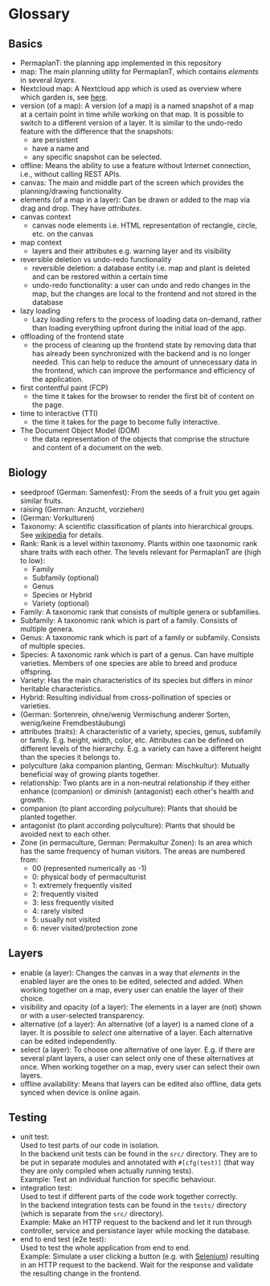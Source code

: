 # Glossary

## Basics

- PermaplanT:
  the planning app implemented in this repository
- map:
  The main planning utility for PermaplanT, which contains _elements_ in several _layers_.
- Nextcloud map:
  A Nextcloud app which is used as overview where which garden is, see [here](https://apps.nextcloud.com/apps/maps).
- version (of a map):
  A version (of a map) is a named snapshot of a map at a certain point in time while working on that map.
  It is possible to switch to a different version of a layer.
  It is similar to the undo-redo feature with the difference that the snapshots:
  - are persistent
  - have a name and
  - any specific snapshot can be selected.
- offline:
  Means the ability to use a feature without Internet connection, i.e., without calling REST APIs.
- canvas:
  The main and middle part of the screen which provides the planning/drawing functionality.
- elements (of a map in a layer):
  Can be drawn or added to the map via drag and drop.
  They have _attributes_.
- canvas context
  - canvas node elements i.e. HTML representation of rectangle, circle, etc. on the canvas
- map context
  - layers and their attributes e.g. warning layer and its visibility
- reversible deletion vs undo-redo functionality
  - reversible deletion: a database entity i.e. map and plant is deleted and can be restored within a certain time
  - undo-redo functionality: a user can undo and redo changes in the map, but the changes are local to the frontend and not stored in the database
- lazy loading
  - Lazy loading refers to the process of loading data on-demand, rather than loading everything upfront during the initial load of the app.
- offloading of the frontend state
  - the process of cleaning up the frontend state by removing data that has already been synchronized with the backend and is no longer needed. This can help to reduce the amount of unnecessary data in the frontend, which can improve the performance and efficiency of the application.
- first contentful paint (FCP)
  - the time it takes for the browser to render the first bit of content on the page.
- time to interactive (TTI)
  - the time it takes for the page to become fully interactive.
- The Document Object Model (DOM)
  - the data representation of the objects that comprise the structure and content of a document on the web.

## Biology

- seedproof (German: Samenfest):
  From the seeds of a fruit you get again similar fruits.
- raising (German: Anzucht, vorziehen)
- (German: Vorkulturen)
- Taxonomy:
  A scientific classification of plants into hierarchical groups.
  See [wikipedia](https://en.wikipedia.org/wiki/Plant_taxonomy) for details.
- Rank:
  Rank is a level within taxonomy.
  Plants within one taxonomic rank share traits with each other.
  The levels relevant for PermaplanT are (high to low):
  - Family
  - Subfamily (optional)
  - Genus
  - Species or Hybrid
  - Variety (optional)
- Family:
  A taxonomic rank that consists of multiple genera or subfamilies.
- Subfamily:
  A taxonomic rank which is part of a family.
  Consists of multiple genera.
- Genus:
  A taxonomic rank which is part of a family or subfamily.
  Consists of multiple species.
- Species:
  A taxonomic rank which is part of a genus.
  Can have multiple varieties.
  Members of one species are able to breed and produce offspring.
- Variety:
  Has the main characteristics of its species but differs in minor heritable characteristics.
- Hybrid:
  Resulting individual from cross-pollination of species or varieties.
- (German: Sortenrein, ohne/wenig Vermischung anderer Sorten, wenig/keine Fremdbestäubung)
- attributes (traits):
  A characteristic of a variety, species, genus, subfamily or family.
  E.g. height, width, color, etc.
  Attributes can be defined on different levels of the hierarchy.
  E.g. a variety can have a different height than the species it belongs to.
- polyculture (aka companion planting, German: Mischkultur):
  Mutually beneficial way of growing plants together.
- relationship:
  Two plants are in a non-neutral relationship if they either enhance (companion)
  or diminish (antagonist) each other's health and growth.
- companion (to plant according polyculture):
  Plants that should be planted together.
- antagonist (to plant according polyculture):
  Plants that should be avoided next to each other.
- Zone (in permaculture, German: Permakultur Zonen):
  Is an area which has the same frequency of human visitors.
  The areas are numbered from:
  - 00 (represented numerically as -1)
  - 0: physical body of permaculturist
  - 1: extremely frequently visited
  - 2: frequently visited
  - 3: less frequently visited
  - 4: rarely visited
  - 5: usually not visited
  - 6: never visited/protection zone

## Layers

- enable (a layer):
  Changes the canvas in a way that _elements_ in the enabled layer are the ones to be edited, selected and added.
  When working together on a map, every user can enable the layer of their choice.
- visibility and opacity (of a layer):
  The elements in a layer are (not) shown or with a user-selected transparency.
- alternative (of a layer):
  An alternative (of a layer) is a named clone of a layer.
  It is possible to _select_ one alternative of a layer.
  Each alternative can be edited independently.
- select (a layer):
  To choose one alternative of one layer.
  E.g. if there are several plant layers, a user can select only one of these alternatives at once.
  When working together on a map, every user can select their own layers.
- offline availability:
  Means that layers can be edited also offline, data gets synced when device is online again.

## Testing

- unit test:  
  Used to test parts of our code in isolation.  
  In the backend unit tests can be found in the `src/` directory. They are to be put in separate modules and annotated with `#[cfg(test)]` (that way they are only compiled when actually running tests).  
  Example: Test an individual function for specific behaviour.
- integration test:  
  Used to test if different parts of the code work together correctly.  
  In the backend integration tests can be found in the `tests/` directory (which is separate from the `src/` directory).  
  Example: Make an HTTP request to the backend and let it run through controller, service and persistance layer while mocking the database.
- end to end test (e2e test):  
  Used to test the whole application from end to end.  
  Example: Simulate a user clicking a button (e.g. with [Selenium](https://www.selenium.dev/)) resulting in an HTTP request to the backend. Wait for the response and validate the resulting change in the frontend.
